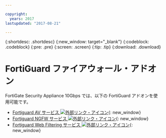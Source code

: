 ```yaml
---

copyright:
  years: 2017
lastupdated: "2017-08-21"

---
```


{:shortdesc: .shortdesc}
{:new_window: target="_blank"}
{:codeblock: .codeblock}
{:pre: .pre}
{:screen: .screen}
{:tip: .tip}
{:download: .download}

# FortiGuard ファイアウォール・アドオン
FortiGate Security Appliance 10Gbps では、以下の FortiGuard アドオンを使用可能です。

* [Fortiguard AV サービス ![外部リンク・アイコン](../../icons/launch-glyph.svg "外部リンク・アイコン")](https://www.fortinet.com/products/security-subscriptions/antivirus.html){: new_window}
* [Fortiguard NGFW サービス ![外部リンク・アイコン](../../icons/launch-glyph.svg "外部リンク・アイコン")](https://www.fortinet.com/products/security-subscriptions/intrusion-prevention.html){: new_window}
* [Fortiguard Web Filtering サービス ![外部リンク・アイコン](../../icons/launch-glyph.svg "外部リンク・アイコン")](https://www.fortinet.com/products/security-subscriptions/web-filtering.html){: new_window}
